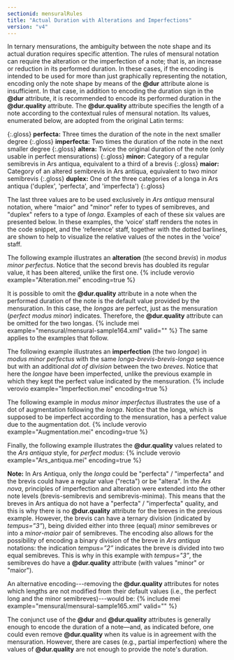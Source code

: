 ```yaml
---
sectionid: mensuralRules
title: "Actual Duration with Alterations and Imperfections"
version: "v4"
---
```


In ternary mensurations, the ambiguity between the note shape and its actual duration requires specific attention. The rules of mensural notation can require the alteration or the imperfection of a note; that is, an increase or reduction in its performed duration. In these cases, if the encoding is intended to be used for more than just graphically representing the notation, encoding only the note shape by means of the **@dur** attribute alone is insufficient. In that case, in addition to encoding the duration sign in the **@dur** attribute, it is recommended to encode its performed duration in the **@dur.quality** attribute. The **@dur.quality** attribute specifies the length of a note according to the contextual rules of mensural notation. Its values, enumerated below, are adopted from the original Latin terms:

{:.gloss}
**perfecta:** Three times the duration of the note in the next smaller degree
{:.gloss}
**imperfecta:** Two times the duration of the note in the next smaller degree
{:.gloss}
**altera:** Twice the original duration of the note (only usable in perfect mensurations)
{:.gloss}
**minor:** Category of a regular semibrevis in Ars antiqua, equivalent to a third of a brevis
{:.gloss}
**maior:** Category of an altered semibrevis in Ars antiqua, equivalent to two minor semibrevis
{:.gloss}
**duplex:** One of the three categories of a longa in Ars antiqua ('duplex', 'perfecta', and 'imperfecta')
{:.gloss}

The last three values are to be used exclusively in *Ars antiqua* mensural notation, where "maior" and "minor" refer to types of semibreves, and "duplex" refers to a type of *longa*. Examples of each of these six values are presented below. In these examples, the ‘voice’ staff renders the notes in the code snippet, and the ‘reference’ staff, together with the dotted barlines, are shown to help to visualize the relative values of the notes in the ‘voice’ staff.


The following example illustrates an **alteration** (the second *brevis*) in *modus minor perfectus*. Notice that the second brevis has doubled its regular value, it has been altered, unlike the first one.
{% include verovio example="Alteration.mei" encoding=true %}

It is possible to omit the **@dur.quality** attribute in a note when the performed duration of the note is the default value provided by the mensuration. In this case, the *longas* are perfect, just as the mensuration (*perfect modus minor*) indicates. Therefore, the **@dur.quality** attribute can be omitted for the two longas.
{% include mei example="mensural/mensural-sample164.xml" valid="" %}
The same applies to the examples that follow.


The following example illustrates an **imperfection** (the two *longae*) in *modus minor perfectus* with the same *longa*-*brevis*-*brevis*-*longa* sequence but with an additional *dot of division* between the two *breves*. Notice that here the *longae* have been imperfected, unlike the previous example in which they kept the perfect value indicated by the mensuration.
{% include verovio example="Imperfection.mei" encoding=true %}


The following example in *modus minor imperfectus* illustrates the use of a dot of augmentation following the *longa*. Notice that the longa, which is supposed to be imperfect according to the mensuration, has a perfect value due to the augmentation dot.
{% include verovio example="Augmentation.mei" encoding=true %}


Finally, the following example illustrates the **@dur.quality** values related to the *Ars antiqua* style, for *perfect modus*:
{% include verovio example="Ars_antiqua.mei" encoding=true %}

**Note:** In Ars Antiqua, only the *longa* could be "perfecta" / "imperfecta" and the brevis could have a regular value ("recta") or be "altera". In the *Ars nova*, principles of imperfection and alteration were extended into the other note levels (brevis-semibrevis and semibrevis-minima). This means that the breves in Ars antiqua do not have a "perfecta" / "imperfecta" quality, and this is why there is no **@dur.quality** attribute for the breves in the previous example. However, the brevis can have a ternary division (indicated by *tempus=”3”*), being divided either into three (equal) *minor* semibreves or into a *minor*-*maior* pair of semibreves.
The encoding also allows for the possibility of encoding a binary division of the breve in *Ars antiqua* notations: the  indication *tempus=”2”* indicates the breve is divided into two equal semibreves. This is why in this example with *tempus="3"*, the semibreves do have a **@dur.quality** attribute (with values "minor" or "maior").

An alternative encoding---removing the **@dur.quality** attributes for notes which lengths are not modified from their default values (i.e., the perfect long and the minor semibreves)---would be:
{% include mei example="mensural/mensural-sample165.xml" valid="" %}

The conjunct use of the **@dur** and **@dur.quality** attributes is generally enough to encode the duration of a note—and, as indicated before, one could even remove **@dur.quality** when its value is in agreement with the mensuration. However, there are cases (e.g., partial imperfection) where the values of **@dur.quality** are not enough to provide the note's duration.

